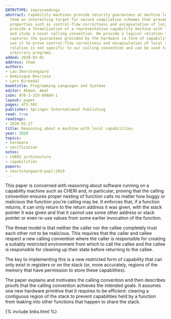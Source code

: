 ```yaml
---
ENTRYTYPE: inproceedings
abstract: Capability machines provide security guarantees at machine level which makes
  them an interesting target for secure compilation schemes that provably enforce
  properties such as control-flow correctness and encapsulation of local state. We
  provide a formalization of a representative capability machine with local capabilities
  and study a novel calling convention. We provide a logical relation that semantically
  captures the guarantees provided by the hardware (a form of capability safety) and
  use it to prove control-flow correctness and encapsulation of local state. The logical
  relation is not specific to our calling convention and can be used to reason about
  arbitrary programs.
added: 2020-03-01
address: Cham
authors:
- Lau Skorstengaard
- Dominique Devriese
- Lars Birkedal
booktitle: Programming Languages and Systems
editor: Ahmed, Amal
isbn: 978-3-319-89884-1
layout: paper
pages: 475-501
publisher: Springer International Publishing
read: true
readings:
- 2020-02-27
title: Reasoning about a machine with local capabilities
year: 2018
topics:
- hardware
- verification
notes:
- CHERI architecture
- capabilities
papers:
- skortstengaard:popl:2019
---
```


This paper is concerned with reasoning about software running
on a capability machine such as CHERI and, in particular,
proving that the calling convention ensures proper
nesting of function calls no matter how buggy or malicious
the function you're calling may be.
It enforces that, if a function returns,
it can only return to the return address it was given,
with the stack pointer it was given and that it cannot
use some other address or stack pointer or even
re-use values from some earlier invocation of the
function.

The threat model is that neither the caller nor the
callee completely trust each other not to be malicious.
This requires that the caller and callee respect a new
calling convention where the caller is responsible
for creating a suitably restricted environment from
which to call the callee and the callee is responsible
for cleaning up their state before returning to the
callee.

The key to implementing this is a new restricted form
of capability that can only exist in registers or
on the stack (or, more accurately, regions of the
memory that have permission to store these capabilities).

The paper explains and motivates the calling convention
and then describes proofs that the calling convention
achieves the intended goals.
It assumes one new hardware primitive that it requires
to be efficient: clearing a contiguous region of the stack
to prevent capabilities held by a function from leaking
into other functions that happen to share the stack.

{% include links.html %}
